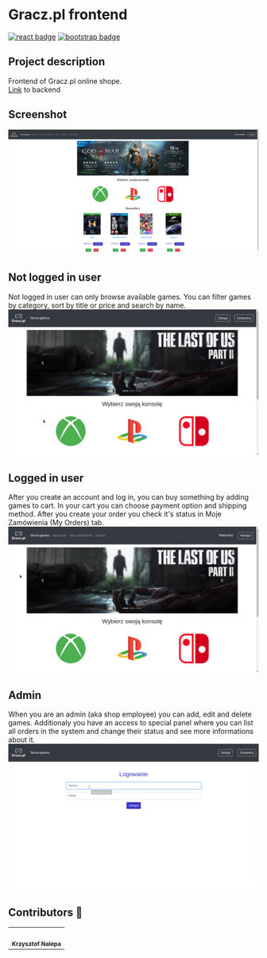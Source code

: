 # Gracz.pl frontend

[![react badge](https://img.shields.io/badge/react-16.13.1-blue)](https://www.npmjs.com/package/react)
[![bootstrap badge](https://img.shields.io/badge/bootstrap-4.5.2-darkviolet)](https://www.npmjs.com/package/bootstrap)

## Project description
Frontend of Gracz.pl online shope.<br>
[Link](https://github.com/kraleppa/gracz-pl-back) to backend <br>


## Screenshot
![screen](https://github.com/kraleppa/gracz-pl-web/blob/master/img-readme/main.png)


## Not logged in user
Not logged in user can only browse available games. You can filter games by category, sort by title or price and search by name. 
![showcase1](https://github.com/kraleppa/gracz-pl-web/blob/master/img-readme/unlogged.gif)

## Logged in user
After you create an account and log in, you can buy something by adding games to cart. In your cart you can choose payment option and shipping method. After you create your order you check it's status in Moje Zamówienia (My Orders) tab.
![showcase2](https://github.com/kraleppa/gracz-pl-web/blob/master/img-readme/logged_in.gif)

## Admin
When you are an admin (aka shop employee) you can add, edit and delete games. Additionaly you have an access to special panel where you can list all orders in the system and change their status and see more informations about it.
![showcase3](https://github.com/kraleppa/gracz-pl-web/blob/master/img-readme/admin.gif)

## Contributors 👾
<table>
  <tr>
    <td align="center"><a href="https://github.com/kraleppa"><img src="https://avatars1.githubusercontent.com/u/56135216?s=460&u=359e017d16c70a31d3bdb086172308cc6f045acf&v=4" width="100px;" alt=""/><br /><sub><b>Krzysztof Nalepa</b></sub></a><br /></td>
    </td>
  </tr>
</table>  

